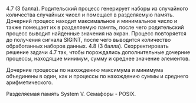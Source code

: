 4.7 (3 балла). Родительский процесс генерирует наборы из случайного количества случайных чисел и помещает в разделяемую память. Дочерний процесс находит максимальное и минимальное число и также помещает их в разделяемую память, после чего родительский процесс выводит найденные значения на экран. Процесс повторяется до получения сигнала SIGINT, после чего выводится количество обработанных наборов данных.
4.8 (3 балла). Скорректировать решение задачи 4.7 так, чтобы порождались дополнительные дочерние процессы, находящие минимум, сумму и среднее значение элементов.

Дочерние процессы по нахождению максимума и минимума объединены в один, как и процессы по нахождению суммы и среднего арифметического.

Разделяемая память System V.
Семафоры - POSIX.
